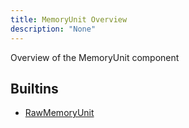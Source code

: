 ```yaml
---
title: MemoryUnit Overview
description: "None"
---
```

Overview of the MemoryUnit component
## Builtins
* [RawMemoryUnit](/docs/components/rawmemoryunit/rawmemoryunit/)